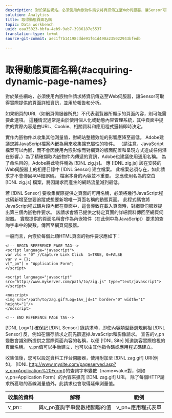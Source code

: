 ```yaml
---
description: 對於某些網站，必須使用內嵌物件請求將資訊傳送至Web伺服器，讓Sensor可取得實際提供的頁面詳細資訊，並用於報告和分析。
solution: Analytics
title: 取得動態頁面名稱
topic: Data workbench
uuid: eaa35023-bbfa-4eb9-9ab7-3986187e5537
translation-type: tm+mt
source-git-commit: aec1f7b14198cdde91f61d490a235022943bfedb

---
```



# 取得動態頁面名稱{#acquiring-dynamic-page-names}

對於某些網站，必須使用內嵌物件請求將資訊傳送至Web伺服器，讓Sensor可取得實際提供的頁面詳細資訊，並用於報告和分析。

如果網頁的URL（如網頁伺服器所見）不代表瀏覽器所顯示的頁面內容，則可能需要此選項。 這種情況通常是由於使用個人化或動態內容管理系統，其中頁面中提供的實際內容是由URL、Cookie、相關資料和應用程式邏輯即時決定。

實作內嵌物件以收集其他測量值，對網站整體效能的影響應降至最低。 Adobe建議您將JavaScript檔案內嵌為用來收集擴充屬性的物件。 （請注意，JavaScript檔案可以內嵌，而不會因使用內嵌影像而對網頁的版面配置和呈現方式造成任何潛在影響。）為了精確擷取內嵌物件內傳遞的資訊，Adobe也建議使用通用名稱。 為了命名目的，Adobe將此物件稱為 [!DNL zig.js]。 應 [!DNL zig.js] 該在安裝的Web伺服器上的相應目錄中 [!DNL Sensor] 建立檔案。 此檔案必須存在，如此請求才不會傳回404錯誤碼。 檔案本身的內容並不重要。 您應使用名為的空白 [!DNL zig.js] 檔案，將因請求而產生的網路流量減到最低。

若 [!DNL Sensor] 要收集實際提供之頁面的可用名稱，必須將幾行JavaScript程式碼新增至您要追蹤或想要新增唯一頁面名稱的動態頁面。 此程式碼會將JavaScript程式碼片段內嵌在頁面中，這會導致在載入頁面時，對網頁伺服器提出第三個內嵌物件要求。 該請求會將已提供之特定頁面的詳細資料傳回至網頁伺服器。 實際提供的頁面名稱會作為內嵌物件（在此例中為JavaScript）要求的查詢字串中的變數，傳回至網頁伺服器。

一般而言，內嵌於每個此類HTML頁面的物件要求應如下：

```
<!-- BEGIN REFERENCE PAGE TAG--> 
<script language="javascript"> 
var vlc = "0" //Capture Link Click  1=TRUE, 0=FALSE 
var v = {}; 
v["_pn"] = "Application Form"; 
</script> 
 
<script language="javascript" src=”http://www.myserver.com/path/to/zig.js" type="text/javascript"></script> 
 
<noscript> 
<img src="/path/to/zag.gif?Log=1&v_jd=1" border="0" width="1" height="1"/> 
</noscript> 
 
<!-- END REFERENCE PAGE TAG-->
```

[!DNL Log=1] 確保記 [!DNL Sensor] 錄請求時，即使內容類型篩選規則相 [!DNL Sensor] 反，例如在儲存請求之前先篩選掉JavaScript和影像請求。 宣告的v_pn變數會識別所提供之實際頁面內容的名稱，以便 [!DNL Site] 知道訪客實際檢視的頁面名稱。 v_pn值可以手動建立，也可以由其他指令碼或應用程式碼建立。

收集值後，您可以設定資料工作台伺服器，使用附加至 [!DNL zag.gif] URI(例如， [!DNL http://www.mysite.com/pageserved.asp?v_pn=Application%20Form])的查詢字串變數（name=value對，例如v_pn=Application Form）的內容來擴充 [!DNL zag.gif] URI。 除了每個HTTP請求所獲取的基線測量值外，此請求也會取得延伸測量值。

| 收集的資料 | 解釋 | 範例 |
|---|---|---|
| v_pn= | 與v_pn查詢字串變數相關聯的值 | v_pn=應用程式表單 |

